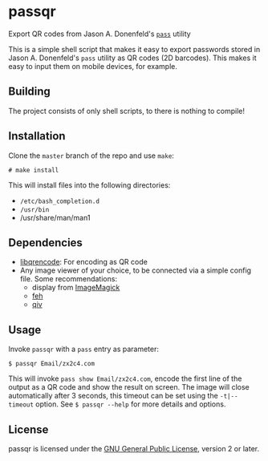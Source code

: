 passqr
======
Export QR codes from Jason A. Donenfeld's [`pass`][pass] utility

This is a simple shell script that makes it easy to export passwords stored in
Jason A. Donenfeld's `pass` utility as QR codes (2D barcodes). This makes it
easy to input them on mobile devices, for example.

[pass]: http://www.zx2c4.com/projects/password-store/

Building
--------

The project consists of only shell scripts, to there is nothing to compile!

Installation
------------

Clone the `master` branch of the repo and use `make`:

    # make install

This will install files into the following directories:

 - `/etc/bash_completion.d`
 - `/usr/bin`
 -  /usr/share/man/man1

Dependencies
------------

 - [libqrencode][libqrencode]: For encoding as QR code
 - Any image viewer of your choice, to be connected via a simple config file.
   Some recommendations:
   - display from [ImageMagick][imagemagick]
   - [feh][feh]
   - [qiv][qiv]

[libqrencode]: http://fukuchi.org/works/qrencode/
[imagemagick]: http://imagemagick.org
[feh]: http://feh.finalrewind.org/
[qiv]: http://spiegl.de/qiv/

Usage
-----

Invoke `passqr` with a `pass` entry as parameter:

    $ passqr Email/zx2c4.com

This will invoke `pass show Email/zx2c4.com`, encode the first line of the
output as a QR code and show the result on screen. The image will close
automatically after 3 seconds, this timeout can be set using the `-t|--timeout`
option. See `$ passqr --help` for more details and options.

License
-------

passqr is licensed under the [GNU General Public License][gpl-home], version 2
or later.

[gpl-home]: http://www.gnu.org/licenses/
